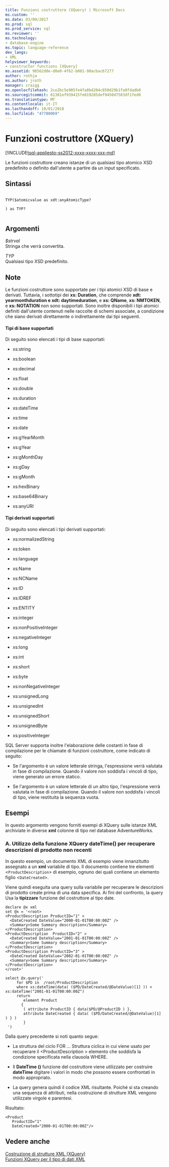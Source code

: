 ```yaml
---
title: Funzioni costruttore (XQuery) | Microsoft Docs
ms.custom: ''
ms.date: 03/09/2017
ms.prod: sql
ms.prod_service: sql
ms.reviewer: ''
ms.technology:
- database-engine
ms.topic: language-reference
dev_langs:
- XML
helpviewer_keywords:
- constructor functions [XQuery]
ms.assetid: 98562d0e-d0e0-4f62-b001-90acbac67277
author: rothja
ms.author: jroth
manager: craigg
ms.openlocfilehash: 2ce2bc5e905fe4fa8bd204c850d29b1fa0fdadb0
ms.sourcegitcommit: 61381ef939415fe019285def9450d7583df1fed0
ms.translationtype: MT
ms.contentlocale: it-IT
ms.lasthandoff: 10/01/2018
ms.locfileid: "47780069"
---
```

# <a name="constructor-functions-xquery"></a>Funzioni costruttore (XQuery)
[!INCLUDE[tsql-appliesto-ss2012-xxxx-xxxx-xxx-md](../includes/tsql-appliesto-ss2012-xxxx-xxxx-xxx-md.md)]

  Le funzioni costruttore creano istanze di un qualsiasi tipo atomico XSD predefinito o definito dall'utente a partire da un input specificato.  
  
## <a name="syntax"></a>Sintassi  
  
```  
  
TYP($atomicvalue as xdt:anyAtomicType?  
  
) as TYP?  
  
```  
  
## <a name="arguments"></a>Argomenti  
 *$strval*  
 Stringa che verrà convertita.  
  
 *TYP*  
 Qualsiasi tipo XSD predefinito.  
  
## <a name="remarks"></a>Note  
 Le funzioni costruttore sono supportate per i tipi atomici XSD di base e derivati. Tuttavia, i sottotipi dei **xs: Duration**, che comprende **xdt: yearmonthduration e xdt: daytimeduration**, e **xs: QName**, **xs: NMTOKEN**, e **xs: NOTATION** non sono supportati. Sono inoltre disponibili i tipi atomici definiti dall'utente contenuti nelle raccolte di schemi associate, a condizione che siano derivati direttamente o indirettamente dai tipi seguenti.  
  
#### <a name="supported-base-types"></a>Tipi di base supportati  
 Di seguito sono elencati i tipi di base supportati:  
  
-   xs:string  
  
-   xs:boolean  
  
-   xs:decimal  
  
-   xs:float  
  
-   xs:double  
  
-   xs:duration  
  
-   xs:dateTime  
  
-   xs:time  
  
-   xs:date  
  
-   xs:gYearMonth  
  
-   xs:gYear  
  
-   xs:gMonthDay  
  
-   xs:gDay  
  
-   xs:gMonth  
  
-   xs:hexBinary  
  
-   xs:base64Binary  
  
-   xs:anyURI  
  
#### <a name="supported-derived-types"></a>Tipi derivati supportati  
 Di seguito sono elencati i tipi derivati supportati:  
  
-   xs:normalizedString  
  
-   xs:token  
  
-   xs:language  
  
-   xs:Name  
  
-   xs:NCName  
  
-   xs:ID  
  
-   xs:IDREF  
  
-   xs:ENTITY  
  
-   xs:integer  
  
-   xs:nonPositiveInteger  
  
-   xs:negativeInteger  
  
-   xs:long  
  
-   xs:int  
  
-   xs:short  
  
-   xs:byte  
  
-   xs:nonNegativeInteger  
  
-   xs:unsignedLong  
  
-   xs:unsignedInt  
  
-   xs:unsignedShort  
  
-   xs:unsignedByte  
  
-   xs:positiveInteger  
  
 SQL Server supporta inoltre l'elaborazione delle costanti in fase di compilazione per le chiamate di funzioni costruttore, come indicato di seguito:  
  
-   Se l'argomento è un valore letterale stringa, l'espressione verrà valutata in fase di compilazione. Quando il valore non soddisfa i vincoli di tipo, viene generato un errore statico.  
  
-   Se l'argomento è un valore letterale di un altro tipo, l'espressione verrà valutata in fase di compilazione. Quando il valore non soddisfa i vincoli di tipo, viene restituita la sequenza vuota.  
  
## <a name="examples"></a>Esempi  
 In questo argomento vengono forniti esempi di XQuery sulle istanze XML archiviate in diverse **xml** colonne di tipo nel database AdventureWorks.  
  
### <a name="a-using-the-datetime-xquery-function-to-retrieve-older-product-descriptions"></a>A. Utilizzo della funzione XQuery dateTime() per recuperare descrizioni di prodotto non recenti  
 In questo esempio, un documento XML di esempio viene innanzitutto assegnato a un **xml** variabile di tipo. Il documento contiene tre elementi <`ProductDescription`> di esempio, ognuno dei quali contiene un elemento figlio <`DateCreated`>.  
  
 Viene quindi eseguita una query sulla variabile per recuperare le descrizioni di prodotto create prima di una data specifica. Ai fini del confronto, la query Usa la **tipizzare** funzione del costruttore al tipo date.  
  
```  
declare @x xml  
set @x = '<root>  
<ProductDescription ProductID="1" >  
  <DateCreated DateValue="2000-01-01T00:00:00Z" />  
  <Summary>Some Summary description</Summary>  
</ProductDescription>  
<ProductDescription  ProductID="2" >  
  <DateCreated DateValue="2001-01-01T00:00:00Z" />  
  <Summary>Some Summary description</Summary>  
</ProductDescription>  
<ProductDescription ProductID="3" >  
  <DateCreated DateValue="2002-01-01T00:00:00Z" />  
  <Summary>Some Summary description</Summary>  
</ProductDescription>  
</root>'  
  
select @x.query('  
     for $PD in  /root/ProductDescription  
     where xs:dateTime(data( ($PD/DateCreated/@DateValue)[1] )) < xs:dateTime("2001-01-01T00:00:00Z")  
     return  
        element Product  
       {   
        ( attribute ProductID { data($PD/@ProductID ) },  
        attribute DateCreated { data( ($PD/DateCreated/@DateValue)[1] ) } )  
        }  
 ')  
```  
  
 Dalla query precedente si noti quanto segue:  
  
-   La struttura del ciclo FOR ... Struttura ciclica in cui viene usato per recuperare il \<ProductDescription > elemento che soddisfa la condizione specificata nella clausola WHERE.  
  
-   Il **DateTime ()** funzione del costruttore viene utilizzato per costruire **dateTime** digitare i valori in modo che possono essere confrontati in modo appropriato.  
  
-   La query genera quindi il codice XML risultante. Poiché si sta creando una sequenza di attributi, nella costruzione di strutture XML vengono utilizzate virgole e parentesi.  
  
 Risultato:  
  
```  
<Product   
   ProductID="1"   
   DateCreated="2000-01-01T00:00:00Z"/>  
```  
  
## <a name="see-also"></a>Vedere anche  
 [Costruzione di strutture XML &#40;XQuery&#41;](../xquery/xml-construction-xquery.md)   
 [Funzioni XQuery per il tipo di dati XML](../xquery/xquery-functions-against-the-xml-data-type.md)  
  
  
